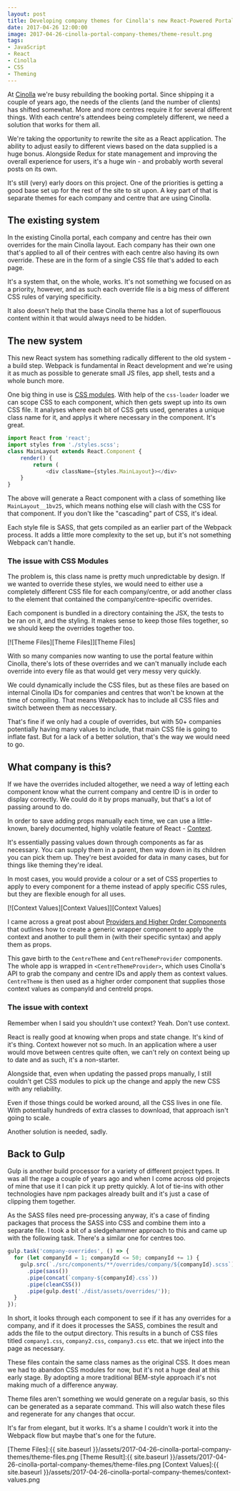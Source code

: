 ```yaml
---
layout: post
title: Developing company themes for Cinolla's new React-Powered Portal
date: 2017-04-26 12:00:00
image: 2017-04-26-cinolla-portal-company-themes/theme-result.png
tags:
- JavaScript
- React
- Cinolla
- CSS
- Theming
---
```

At [Cinolla][Cinolla] we're busy rebuilding the booking portal. Since shipping it a couple of years ago, the needs of the clients (and the number of clients) has shifted somewhat. More and more centres require it for several different things. With each centre's attendees being completely different, we need a solution that works for them all.

We're taking the opportunity to rewrite the site as a React application. The ability to adjust easily to different views based on the data supplied is a huge bonus. Alongside Redux for state management and improving the overall experience for users, it's a huge win - and probably worth several posts on its own.

It's still (very) early doors on this project. One of the priorities is getting a good base set up for the rest of the site to sit upon. A key part of that is separate themes for each company and centre that are using Cinolla.

## The existing system
In the existing Cinolla portal, each company and centre has their own overrides for the main Cinolla layout. Each company has their own one that's applied to all of their centres with each centre also having its own override. These are in the form of a single CSS file that's added to each page.

It's a system that, on the whole, works. It's not something we focused on as a priority, however, and as such each override file is a big mess of different CSS rules of varying specificity.

It also doesn't help that the base Cinolla theme has a lot of superflouous content within it that would always need to be hidden.

## The new system
This new React system has something radically different to the old system - a build step. Webpack is fundamental in React development and we're using it as much as possible to generate small JS files, app shell, tests and a whole bunch more.

One big thing in use is [CSS modules][CSS modules]. With help of the `css-loader` loader we can scope CSS to each component, which then gets swept up into its own CSS file. It analyses where each bit of CSS gets used, generates a unique class name for it, and applys it where necessary in the component. It's great.

```js
import React from 'react';
import styles from './styles.scss';
class MainLayout extends React.Component {
    render() {
        return (
            <div className={styles.MainLayout}></div>
    }
}
```

The above will generate a React component with a class of something like `MainLayout__1bv25`, which means nothing else will clash with the CSS for that component. If you don't like the "cascading" part of CSS, it's ideal.

Each style file is SASS, that gets compiled as an earlier part of the Webpack process. It adds a little more complexity to the set up, but it's not something Webpack can't handle.

### The issue with CSS Modules

The problem is, this class name is pretty much unpredictable by design. If we wanted to override these styles, we would need to either use a completely different CSS file for each company/centre, or add another class to the element that contained the company/centre-specific overrides.

Each component is bundled in a directory containing the JSX, the tests to be ran on it, and the styling. It makes sense to keep those files together, so we should keep the overrides together too.

[![Theme Files][Theme Files]][Theme Files]

With so many companies now wanting to use the portal feature within Cinolla, there's lots of these overrides and we can't manually include each override into every file as that would get very messy very quickly.

We could dynamically include the CSS files, but as these files are based on internal Cinolla IDs for companies and centres that won't be known at the time of compiling. That means Webpack has to include all CSS files and switch between them as neccessary.

That's fine if we only had a couple of overrides, but with 50+ companies potentially having many values to include, that main CSS file is going to inflate fast. But for a lack of a better solution, that's the way we would need to go.

## What company is this?

If we have the overrides included altogether, we need a way of letting each component know what the current company and centre ID is in order to display correctly. We could do it by props manually, but that's a lot of passing around to do.

In order to save adding props manually each time, we can use a little-known, barely documented, highly volatile feature of React - [Context][Context].

It's essentially passing values down through components as far as necessary. You can supply them in a parent, then way down in its children you can pick them up. They're best avoided for data in many cases, but for things like theming they're ideal.

In most cases, you would provide a colour or a set of CSS properties to apply to every component for a theme instead of apply specific CSS rules, but they are flexible enough for all uses.

[![Context Values][Context Values]][Context Values]

I came across a great post about [Providers and Higher Order Components][Providers and Higher Order Components] that outlines how to create a generic wrapper component to apply the context and another to pull them in (with their specific syntax) and apply them as props.

This gave birth to the `CentreTheme` and `CentreThemeProvider` components. The whole app is wrapped in `<CentreThemeProvider>`, which uses Cinolla's API to grab the company and centre IDs and apply them as context values. `CentreTheme` is then used as a higher order component that supplies those context values as companyId and centreId props.

### The issue with context

Remember when I said you shouldn't use context? Yeah. Don't use context.

React is really good at knowing when props and state change. It's kind of it's thing. Context however not so much. In an application where a user would move between centres quite often, we can't rely on context being up to date and as such, it's a non-starter.

Alongside that, even when updating the passed props manually, I still couldn't get CSS modules to pick up the change and apply the new CSS with any reliability.

Even if those things could be worked around, all the CSS lives in one file. With potentially hundreds of extra classes to download, that approach isn't going to scale.

Another solution is needed, sadly.

## Back to Gulp

Gulp is another build processor for a variety of different project types. It was all the rage a couple of years ago and when I come across old projects of mine that use it I can pick it up pretty quickly. A lot of tie-ins with other technologies have npm packages already built and it's just a case of clipping them together.

As the SASS files need pre-processing anyway, it's a case of finding packages that process the SASS into CSS and combine them into a separate file. I took a bit of a sledgehammer approach to this and came up with the following task. There's a similar one for centres too.

```js
gulp.task('company-overrides', () => {
  for (let companyId = 1; companyId <= 50; companyId += 1) {
    gulp.src(`./src/components/**/overrides/company/${companyId}.scss`)
      .pipe(sass())
      .pipe(concat(`company-${companyId}.css`))
      .pipe(cleanCSS())
      .pipe(gulp.dest('./dist/assets/overrides/'));
  }
});
```

In short, it looks through each component to see if it has any overrides for a company, and if it does it processes the SASS, combines the result and adds the file to the output directory. This results in a bunch of CSS files titled `company1.css`, `company2.css`, `company3.css` etc. that we inject into the page as necessary.

These files contain the same class names as the original CSS. It does mean we had to abandon CSS modules for now, but it's not a huge deal at this early stage. By adopting a more traditional BEM-style approach it's not making much of a difference anyway.

Theme files aren't something we would generate on a regular basis, so this can be generated as a separate command. This will also watch these files and regenerate for any changes that occur.

It's far from elegant, but it works. It's a shame I couldn't work it into the Webpack flow but maybe that's one for the future.

[Theme Files]:{{ site.baseurl }}/assets/2017-04-26-cinolla-portal-company-themes/theme-files.png
[Theme Result]:{{ site.baseurl }}/assets/2017-04-26-cinolla-portal-company-themes/theme-files.png
[Context Values]:{{ site.baseurl }}/assets/2017-04-26-cinolla-portal-company-themes/context-values.png

[Cinolla]:http://www.cinolla.com
[CSS Modules]:https://github.com/css-modules/css-modules
[Context]:https://facebook.github.io/react/docs/context.html
[Providers and Higher Order Components]:https://medium.com/@bloodyowl/the-provider-and-higher-order-component-patterns-with-react-d16ab2d1636